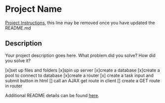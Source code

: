 # Project Name

[Project Instructions](./INSTRUCTIONS.md), this line may be removed once you have updated the README.md

## Description

Your project description goes here. What problem did you solve? How did you solve it?

[x]set up files and folders
[x]spin up server
[x]create a database
[x]create a pool to connect to database
[x]create a router
[x] create a task input and submit button in html
[] call an AJAX get route in client
[] create a GET route in router

Additional README details can be found [here](https://github.com/PrimeAcademy/readme-template/blob/master/README.md).

